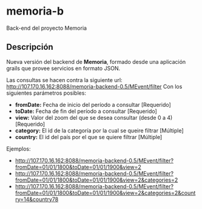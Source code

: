 memoria-b
=========

Back-end del proyecto Memoria

## Descripción

Nueva versión del backend de **Memoria**, formado desde una aplicación grails que provee servicios en formato JSON.

Las consultas se hacen contra la siguiente url: http://107.170.16.162:8088/memoria-backend-0.5/MEvent/filter
Con los siguientes parámetros posibles:

- **fromDate:** Fecha de inicio del período a consultar [Requerido]
- **toDate:** Fecha de fin del período a consultar [Requerido]
- **view:** Valor del zoom del que se desea consultar (desde 0 a 4) [Requerido]
- **category:** El id de la categoría por la cual se queire filtrar [Múltiple]
- **country:** El id del país por el que se quiere filtrar [Múltiple]

Ejemplos:

- http://107.170.16.162:8088/memoria-backend-0.5/MEvent/filter?fromDate=01/01/1800&toDate=01/01/1900&view=2
- http://107.170.16.162:8088/memoria-backend-0.5/MEvent/filter?fromDate=01/01/1800&toDate=01/01/1900&view=2&categories=2
- http://107.170.16.162:8088/memoria-backend-0.5/MEvent/filter?fromDate=01/01/1800&toDate=01/01/1900&view=2&categories=2&country=14&country78
